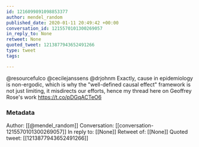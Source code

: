 ```yaml
---
id: 1216099891098853377
author: mendel_random
published_date: 2020-01-11 20:49:42 +00:00
conversation_id: 1215570101300269057
in_reply_to: None
retweet: None
quoted_tweet: 1213877943652491266
type: tweet
tags:

---
```


@resourcefulco @cecilejanssens @drjohnm Exactly, cause in epidemiology is non-ergodic, which is why the "well-defined causal effect" framework is not just limiting, it misdirects our efforts, hence my thread here on Geoffrey Rose's work https://t.co/pDGqACTeO6

### Metadata

Author: [[@mendel_random]]
Conversation: [[conversation-1215570101300269057]]
In reply to: [[None]]
Retweet of: [[None]]
Quoted tweet: [[1213877943652491266]]
